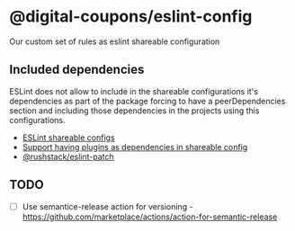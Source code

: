 # @digital-coupons/eslint-config

Our custom set of rules as eslint shareable configuration

## Included dependencies

ESLint does not allow to include in the shareable configurations it's
dependencies as part of the package forcing to have a peerDependencies section
and including those dependencies in the projects using this configurations.

* [ESLint shareable configs](https://eslint.org/docs/latest/developer-guide/shareable-configs)
* [Support having plugins as dependencies in shareable config](https://github.com/eslint/eslint/issues/3458)
* [@rushstack/eslint-patch](https://www.npmjs.com/package/@rushstack/eslint-patch)


## TODO

- [ ] Use semantice-release action for versioning - https://github.com/marketplace/actions/action-for-semantic-release
